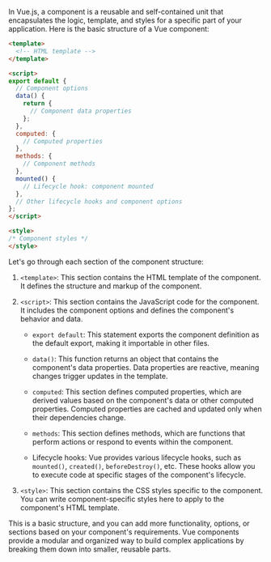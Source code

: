 In Vue.js, a component is a reusable and self-contained unit that encapsulates the logic, template, and styles for a specific part of your application. Here is the basic structure of a Vue component:

```html
<template>
  <!-- HTML template -->
</template>

<script>
export default {
  // Component options
  data() {
    return {
      // Component data properties
    };
  },
  computed: {
    // Computed properties
  },
  methods: {
    // Component methods
  },
  mounted() {
    // Lifecycle hook: component mounted
  },
  // Other lifecycle hooks and component options
};
</script>

<style>
/* Component styles */
</style>
```

Let's go through each section of the component structure:

1. `<template>`: This section contains the HTML template of the component. It defines the structure and markup of the component.

2. `<script>`: This section contains the JavaScript code for the component. It includes the component options and defines the component's behavior and data.

   - `export default`: This statement exports the component definition as the default export, making it importable in other files.

   - `data()`: This function returns an object that contains the component's data properties. Data properties are reactive, meaning changes trigger updates in the template.

   - `computed`: This section defines computed properties, which are derived values based on the component's data or other computed properties. Computed properties are cached and updated only when their dependencies change.

   - `methods`: This section defines methods, which are functions that perform actions or respond to events within the component.

   - Lifecycle hooks: Vue provides various lifecycle hooks, such as `mounted()`, `created()`, `beforeDestroy()`, etc. These hooks allow you to execute code at specific stages of the component's lifecycle.

3. `<style>`: This section contains the CSS styles specific to the component. You can write component-specific styles here to apply to the component's HTML template.

This is a basic structure, and you can add more functionality, options, or sections based on your component's requirements. Vue components provide a modular and organized way to build complex applications by breaking them down into smaller, reusable parts.